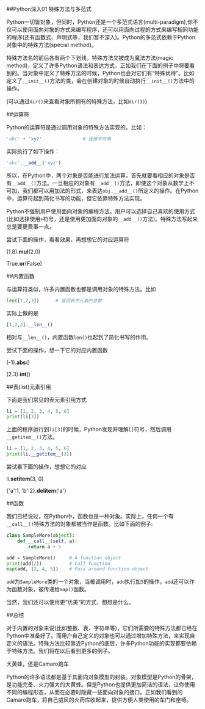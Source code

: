 ##Python深入01 特殊方法与多范式


 

Python一切皆对象，但同时，Python还是一个多范式语言(multi-paradigm),你不仅可以使用面向对象的方式来编写程序，还可以用面向过程的方式来编写相同功能的程序(还有函数式、声明式等，我们暂不深入)。Python的多范式依赖于Python对象中的特殊方法(special method)。

特殊方法名的前后各有两个下划线。特殊方法又被成为魔法方法(magic method)，定义了许多Python语法和表达方式，正如我们在下面的例子中将要看到的。当对象中定义了特殊方法的时候，Python也会对它们有“特殊优待”。比如定义了`__init__()`方法的类，会在创建对象的时候自动执行`__init__()`方法中的操作。

(可以通过`dir()`来查看对象所拥有的特殊方法，比如`dir(1)`)

 

##运算符

Python的运算符是通过调用对象的特殊方法实现的。比如：
```python
'abc' + 'xyz'               # 连接字符串
```
实际执行了如下操作：
```python
'abc'.__add__('xyz')
```
所以，在Python中，两个对象是否能进行加法运算，首先就要看相应的对象是否有`__add__()`方法。一旦相应的对象有`__add__()`方法，即使这个对象从数学上不可加，我们都可以用加法的形式，来表达`obj.__add__()`所定义的操作。在Python中，运算符起到简化书写的功能，但它依靠特殊方法实现。

Python不强制用户使用面向对象的编程方法。用户可以选择自己喜欢的使用方式(比如选择使用`+`符号，还是使用更加面向对象的`__add__()`方法)。特殊方法写起来总是要更费事一点。

尝试下面的操作，看看效果，再想想它的对应运算符

(1.8).__mul__(2.0)

True.__or__(False)

 

##内置函数

与运算符类似，许多内置函数也都是调用对象的特殊方法。比如
```python
len([1,2,3])      # 返回表中元素的总数
```
实际上做的是
```python
[1,2,3].__len__()
```
相对与`__len__()`，内置函数`len()`也起到了简化书写的作用。

尝试下面的操作，想一下它的对应内置函数

(-1).__abs__()

(2.3).__int__()

 

##表(list)元素引用

下面是我们常见的表元素引用方式
```python
li = [1, 2, 3, 4, 5, 6]
print(li[3])
```
上面的程序运行到`li[3]`的时候，Python发现并理解`[]`符号，然后调用`__getitem__()`方法。
```python
li = [1, 2, 3, 4, 5, 6]
print(li.__getitem__(3))
```
尝试看下面的操作，想想它的对应

li.__setitem__(3, 0)

{'a':1, 'b':2}.__delitem__('a')
 

##函数

我们已经说过，在Python中，函数也是一种对象。实际上，任何一个有`__call__()`特殊方法的对象都被当作是函数。比如下面的例子:

```python
class SampleMore(object):
    def __call__(self, a):
        return a + 5

add = SampleMore()     # A function object
print(add(2))          # Call function    
map(add, [2, 4, 5])    # Pass around function object
```

`add`为`SampleMore`类的一个对象，当被调用时，`add`执行加`5`的操作。`add`还可以作为函数对象，被传递给`map()`函数。

当然，我们还可以使用更“优美”的方式，想想是什么。

 

##总结

对于内置的对象来说(比如整数、表、字符串等)，它们所需要的特殊方法都已经在Python中准备好了。而用户自己定义的对象也可以通过增加特殊方法，来实现自定义的语法。特殊方法比较靠近Python的底层，许多Python功能的实现都要依赖于特殊方法。我们将在以后看到更多的例子。

 



大黄蜂，还是Camaro跑车

Python的许多语法都是基于其面向对象模型的封装。对象模型是Python的骨架，是功能完备、火力强大的大黄蜂。但是Python也提供更加简洁的语法，让你使用不同的编程形态，从而在必要时隐藏一些面向对象的接口。正如我们看到的Camaro跑车，将自己威风的火药库收起来，提供方便人类使用的车门和座椅。

